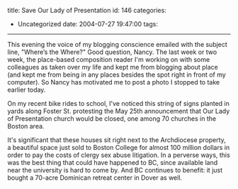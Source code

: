 title: Save Our Lady of Presentation
id: 146
categories:
  - Uncategorized
date: 2004-07-27 19:47:00
tags:
---

This evening the voice of my blogging conscience emailed with the subject line, &quot;Where’s the Where?&quot; Good question, Nancy. The last week or two week, the place-based composition reader I'm working on with some colleagues as taken over my life and kept me from blogging about place (and kept me from being in any places besides the spot right in front of my computer). So Nancy has motivated me to post a photo I stopped to take earlier today.

On my recent bike rides to school, I've noticed this string of signs planted in yards along Foster St. protesting the May 25th announcement that Our Lady of Presentation church  would be closed, one among 70 churches in the Boston area.

It's significant that these houses sit right next to the Archdiocese property, a beautiful space just sold to Boston College for almost 100 million dollars in order to pay the costs of clergy sex abuse litigation. In a perverse ways, this was the best thing that could have happened to BC, since available land near the university is hard to come by. And BC continues to benefit: it just bought a 70-acre Dominican retreat center in Dover as well.